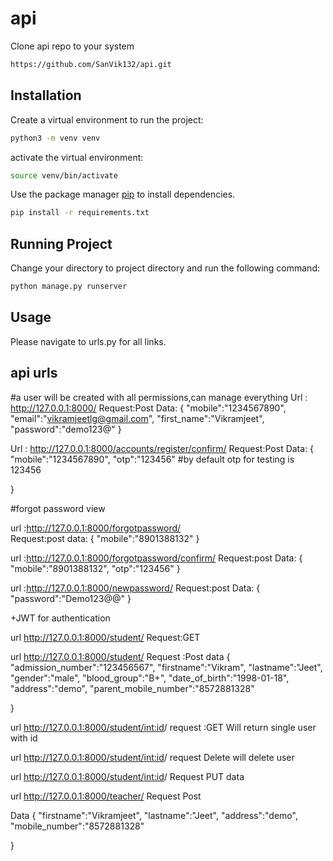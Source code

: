 # api
Clone api repo to your system

```bash
https://github.com/SanVik132/api.git
```

## Installation

Create a virtual environment to run the project:

```bash
python3 -m venv venv
```


activate the virtual environment:

```bash
source venv/bin/activate
```

Use the package manager [pip](https://pip.pypa.io/en/stable/) to install dependencies.

```bash
pip install -r requirements.txt
```

## Running Project

Change your directory to project directory and run the following command:

```python
python manage.py runserver
```

## Usage
Please navigate to urls.py for all links.


## api urls



#a user will be created with all permissions,can manage everything
Url : http://127.0.0.1:8000/
Request:Post
Data:
{
    "mobile":"1234567890",
    "email":"vikramjeetlg@gmail.com",
    "first_name":"Vikramjeet",
    "password":"demo123@"
}

Url : http://127.0.0.1:8000/accounts/register/confirm/
Request:Post
Data:
{
    "mobile":"1234567890",
    "otp":"123456" #by default otp for testing is 123456
   
}


#forgot password view

url :http://127.0.0.1:8000/forgotpassword/    
Request:post
data:
{
    "mobile":"8901388132"
}

url :http://127.0.0.1:8000/forgotpassword/confirm/
Request:post
Data:
{
    "mobile":"8901388132",
    "otp":"123456"
}

url :http://127.0.0.1:8000/newpassword/
Request:post
Data:
{
     "password":"Demo123@@"
}

+JWT for authentication


url http://127.0.0.1:8000/student/
Request:GET



url http://127.0.0.1:8000/student/
Request :Post
data
{
    "admission_number":"123456567",
    "firstname":"Vikram",
    "lastname":"Jeet",
    "gender":"male",
    "blood_group":"B+",
    "date_of_birth":"1998-01-18",
    "address":"demo",
    "parent_mobile_number":"8572881328"

}

url http://127.0.0.1:8000/student/<int:id>/
request :GET
Will return single user with id

url http://127.0.0.1:8000/student/<int:id>/
request Delete
will delete user 

url http://127.0.0.1:8000/student/<int:id>/
Request PUT
data

url http://127.0.0.1:8000/teacher/
Request Post

Data
{
    "firstname":"Vikramjeet",
    "lastname":"Jeet",
    "address":"demo",
    "mobile_number":"8572881328"

}